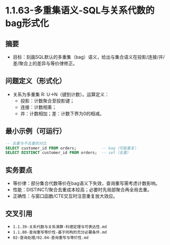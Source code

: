 ﻿# 1.1.63-多重集语义-SQL与关系代数的bag形式化

## 摘要

- 目标：刻画SQL默认的多重集（bag）语义，给出与集合语义在投影/连接/并/差/聚合上的差异与等价律修正。

## 问题定义（形式化）

- 关系为多重集 R: U→N（键到计数）。运算定义：
  - 投影：计数聚合至投影键；
  - 连接：计数相乘；
  - 并：计数相加；差：计数下界为0的相减。

## 最小示例（可运行）

```sql
-- 去重与不去重的对比
SELECT customer_id FROM orders;           -- bag（可能重复）
SELECT DISTINCT customer_id FROM orders;  -- set（去重）
```

## 实务要点

- 等价律：部分集合代数等价在bag语义下失效，查询重写需考虑计数影响。
- 性能：DISTINCT/聚合去重成本较高；必要时先局部聚合再全局去重。
- 正确性：与窗口函数/CTE交互时注意重复放大效应。

## 交叉引用

- `1.1.39-关系代数与关系演算-科德定理与可表达性.md`
- `1.1.80-查询重写等价性-基于同构的充分必要条件.md`
- `02-查询处理/02.04-查询重写与等价性.md`
